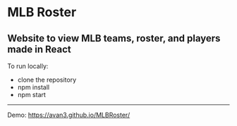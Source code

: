 # MLB Roster
Website to view MLB teams, roster, and players made in React
---
To run locally: 
- clone the repository 
- npm install
- npm start

---
Demo: 
https://avan3.github.io/MLBRoster/
